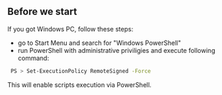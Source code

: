## Before we start

If you got Windows PC, follow these steps:

 - go to Start Menu and search for "Windows PowerShell"
 - run PowerShell with administrative priviligies and execute following command:
```sh
 PS > Set-ExecutionPolicy RemoteSigned -Force
```

This will enable scripts execution via PowerShell.
